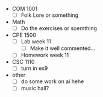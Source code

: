 - COM 1001
	- [ ] Folk Lore or something
- Math
	- [ ] Do the exercises or soemthing
- CPE 1500
	- [ ] Lab week 11
		- [ ] Make it well commented...
	- [ ] Homework week 11
- CSC 1110
	 - [ ] turn in ex9
- other
	- [ ] do some work on ai hehe
	- [ ] music hall?